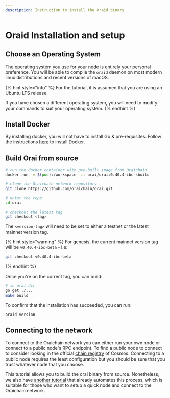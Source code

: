 ```yaml
---
description: Instruction to install the oraid binary
---
```


# Oraid Installation and setup

## Choose an Operating System

The operating system you use for your node is entirely your personal preference. You will be able to compile the `oraid` daemon on most modern linux distributions and recent versions of macOS.

{% hint style="info" %}
For the tutorial, it is assumed that you are using an Ubuntu LTS release.

If you have chosen a different operating system, you will need to modify your commands to suit your operating system.
{% endhint %}

## Install Docker

By installing docker, you will not have to install Go & pre-requisites. Follow the instructions [here](https://docs.docker.com/engine/install/ubuntu/) to install Docker.

## Build Orai from source

```bash
# run the docker container with pre-built image from Oraichain
docker run -v $(pwd):/workspace -it orai/orai:0.40.4-ibc-sbuild

# clone the Oraichain network repository
git clone https://github.com/oraichain/orai.git

# enter the repo
cd orai

# checkout the latest tag
git checkout <tag>
```

The `<version-tag>` will need to be set to either a testnet or the latest mainnet version tag.

{% hint style="warning" %}
For genesis, the current mainnet version tag will be `v0.40.4-ibc-beta` - i.e:

```bash
git checkout v0.40.4-ibc-beta
```
{% endhint %}

Once you're on the correct tag, you can build:

```bash
# in orai dir
go get ./...
make build
```

To confirm that the installation has succeeded, you can run:

```bash
oraid version
```

## Connecting to the network

To connect to the Oraichain network you can either run your own node or connect to a public node's RPC endpoint. To find a public node to connect to consider looking in the official [chain registry](https://github.com/cosmos/chain-registry/blob/master/oraichain/chain.json) of Cosmos. Connecting to a public node requires the least configuration but you should be sure that you trust whatever node that you choose.

This tutorial allows you to build the orai binary from source. Nonetheless, we also have [another tutorial](https://docs.orai.io/developers/networks/mainnet/become-a-full-node-operator) that already automates this process, which is suitable for those who want to setup a quick node and connect to the Oraichain network.